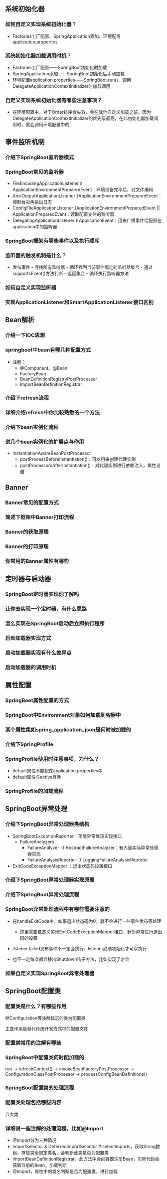 ## 系统初始化器

### 如何自定义实现系统初始化器？

- Factories工厂配置、SpringApplication添加、环境配置application.properties

### 系统初始化器加载调用时机？

- Factories工厂配置——SpringBoot初始化时加载
- SpringApplication添加——SpringBoot初始化后手动加载
- 环境配置application.properties——SpringBoot.run()，调用DelegateApplicationContextInitializer时加载调用

### 自定义实现系统初始化器有哪些注意事项？

- 在环境配置中，对于Order排序会失效，会在其他自定义加载之前，因为DelegateApplicationContextInitializer的优先级最高，在此初始化器加载调用时，就会调用环境配置中的

## 事件监听机制

### 介绍下SpringBoot监听器模式

### SpringBoot常见的监听器

- FileEncodingApplicationListener 》ApplicationEnvironmentPreparedEvent：环境准备完毕后，对文件编码
- AnsiOutputApplicationListener 》ApplicationEnvironmentPreparedEvent：控制台彩色输出日志
- ConfigFileApplicationListener 》ApplicationEnvironmentPreparedEvent || ApplicationPreparedEvent：读取配置文件的监听器
- DelegatingApplicationListener 》 ApplicationEvent：用来广播事件给配置在application中的监听器

### SpringBoot框架有哪些事件以及执行顺序

### 监听器的触发机制是什么？

- 发布事件 - 寻找所有监听器 - 循环找到当前事件绑定的监听器集合 - 通过supportsEvent()方法判断 - 返回集合 - 循环执行监听器方法

### 如何自定义实现监听器

### 实现ApplicationListener和SmartApplicationListener接口区别

## Bean解析

### 介绍一下IOC思想

### springboot中bean有哪几种配置方式

- 注解：
  - @Component、@Bean
  - FactoryBean<T>
  - BeanDefinitionRegistryPostProcessor
  - ImportBeanDefinitionRegistrar

### 介绍下refresh流程

### 详细介绍refresh中你比较熟悉的一个方法

### 介绍下bean实例化流程

### 说几个bean实例化的扩展点与作用

- InstantiationAwareBeanPostProcessor
  - postProcessBeforeInstantiation()：可以用来创建代理实例
  - postProcessorsAfterInstantiation()：对代理实例进行依赖注入，属性设置

## Banner

### Banner常见的配置方式

### 简述下框架中Banner打印流程

### Banner的获取原理

### Banner的打印原理

### 你常用的Banner属性有哪些

## 定时器与启动器

### SpringBoot定时器实现你了解吗

### 让你去实现一个定时器，有什么思路

### 怎么实现在SpringBoot启动后立即执行程序

### 启动加载器实现方式

### 启动加载器实现有什么差异点

### 启动加载器的调用时机

## 属性配置

### SpringBoot属性配置的方式

### SpringBoot中Environment对象如何加载到容器中

### 某个属性集如spring_application_json是何时被加载的

### 介绍下SpringProfile

### SpringProfile使用时注意事项，为什么？

- default属性不能配在application.properties中
- default属性与active互斥

### SpringProfile的加载流程

## SpringBoot异常处理

### 介绍下SpringBoot异常处理器类结构

- SpringBootExceptionReporter：顶层异常处理实现接口
  - FailureAnalyzers
    - FailureAnalyzer -》 AbstractFailureAnalyzer：有大量实际异常处理器实现
    -  FailureAnalysisReporter  -》  LoggingFailureAnalysisReporter 
-  ExitCodeExceptionMapper ：退出状态码设置接口

### 介绍下SpringBoot异常处理器实现原理

### 介绍下SpringBoot异常处理流程

### SpringBoot异常处理流程中有哪些需要注意的

- 在handleExitCode中，如果退出状态码为0，就不会进行一些事件发布等处理
  - 这里需要自定义实现ExitCodeExceptionMapper接口，针对异常进行退出码的设置

- listener.failed发布事件不一定会执行，listener必须初始化才可以执行
- 也不一定每次都会移出Shutdown钩子方法，比如实现了才会

### 如果自定义实现SpringBoot异常处理器

## SpringBoot配置类

### 配置类是什么？有哪些作用

@Configuration等注解标志的类为配置类

主要作用是替代传统开发方式中的配置文件

### 配置类常用的注解有哪些

### SpringBoot中配置类何时配加载的

run -> refreshContext() -> invokeBeanFactoryPostProcessor -> ConfigurationClassPostProcessor -> processConfigBeanDefinitions()

### SpringBoot配置类的处理流程

### 配置类处理包括哪些内容

八大类

### 详细说一些注解的处理流程，比如@Import

- @Import分为三种情况
- ImportSelector & DeferredImportSelector # selectImports，获取String数组，存放类全限定类名，会判断此类是否为配置类
- ImportBeanDefinitionRegistrar，此方法中会向容器注册Bean，实际代码会获取注册的Bean，加载判断
- @Import，属性中的类名判断是否为配置类，进行加载